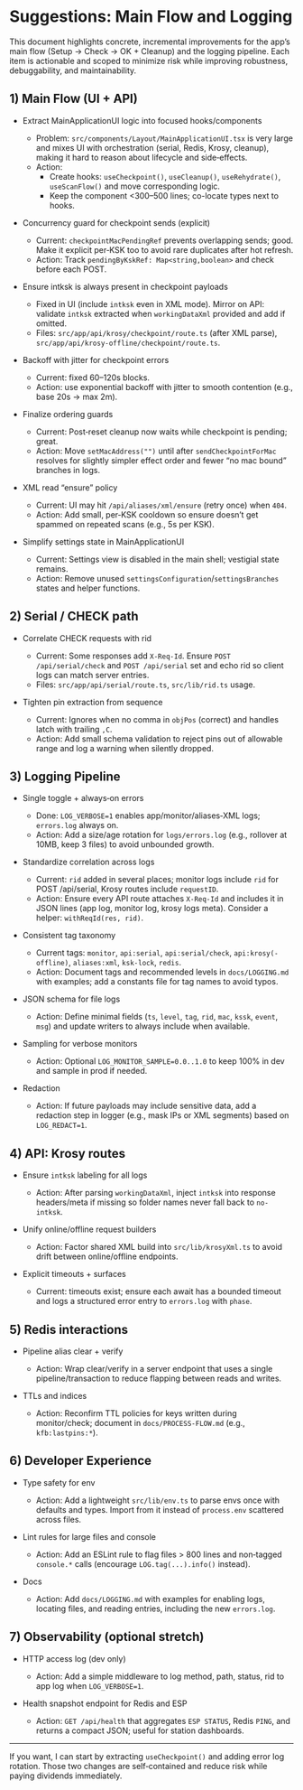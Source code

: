 # Suggestions: Main Flow and Logging

This document highlights concrete, incremental improvements for the app’s main flow (Setup → Check → OK + Cleanup) and the logging pipeline. Each item is actionable and scoped to minimize risk while improving robustness, debuggability, and maintainability.

## 1) Main Flow (UI + API)

- Extract MainApplicationUI logic into focused hooks/components
  - Problem: `src/components/Layout/MainApplicationUI.tsx` is very large and mixes UI with orchestration (serial, Redis, Krosy, cleanup), making it hard to reason about lifecycle and side‑effects.
  - Action:
    - Create hooks: `useCheckpoint()`, `useCleanup()`, `useRehydrate()`, `useScanFlow()` and move corresponding logic.
    - Keep the component <300–500 lines; co-locate types next to hooks.

- Concurrency guard for checkpoint sends (explicit)
  - Current: `checkpointMacPendingRef` prevents overlapping sends; good. Make it explicit per‑KSK too to avoid rare duplicates after hot refresh.
  - Action: Track `pendingByKskRef: Map<string,boolean>` and check before each POST.

- Ensure intksk is always present in checkpoint payloads
  - Fixed in UI (include `intksk` even in XML mode). Mirror on API: validate `intksk` extracted when `workingDataXml` provided and add if omitted.
  - Files: `src/app/api/krosy/checkpoint/route.ts` (after XML parse), `src/app/api/krosy-offline/checkpoint/route.ts`.

- Backoff with jitter for checkpoint errors
  - Current: fixed 60–120s blocks.
  - Action: use exponential backoff with jitter to smooth contention (e.g., base 20s → max 2m).

- Finalize ordering guards
  - Current: Post‑reset cleanup now waits while checkpoint is pending; great.
  - Action: Move `setMacAddress("")` until after `sendCheckpointForMac` resolves for slightly simpler effect order and fewer “no mac bound” branches in logs.

- XML read “ensure” policy
  - Current: UI may hit `/api/aliases/xml/ensure` (retry once) when `404`.
  - Action: Add small, per‑KSK cooldown so ensure doesn’t get spammed on repeated scans (e.g., 5s per KSK).

- Simplify settings state in MainApplicationUI
  - Current: Settings view is disabled in the main shell; vestigial state remains.
  - Action: Remove unused `settingsConfiguration`/`settingsBranches` states and helper functions.

## 2) Serial / CHECK path

- Correlate CHECK requests with rid
  - Current: Some responses add `X-Req-Id`. Ensure `POST /api/serial/check` and `POST /api/serial` set and echo rid so client logs can match server entries.
  - Files: `src/app/api/serial/route.ts`, `src/lib/rid.ts` usage.

- Tighten pin extraction from sequence
  - Current: Ignores when no comma in `objPos` (correct) and handles latch with trailing `,C`.
  - Action: Add small schema validation to reject pins out of allowable range and log a warning when silently dropped.

## 3) Logging Pipeline

- Single toggle + always‑on errors
  - Done: `LOG_VERBOSE=1` enables app/monitor/aliases‑XML logs; `errors.log` always on.
  - Action: Add a size/age rotation for `logs/errors.log` (e.g., rollover at 10MB, keep 3 files) to avoid unbounded growth.

- Standardize correlation across logs
  - Current: `rid` added in several places; monitor logs include `rid` for POST /api/serial, Krosy routes include `requestID`.
  - Action: Ensure every API route attaches `X-Req-Id` and includes it in JSON lines (app log, monitor log, krosy logs meta). Consider a helper: `withReqId(res, rid)`.

- Consistent tag taxonomy
  - Current tags: `monitor`, `api:serial`, `api:serial/check`, `api:krosy(-offline)`, `aliases:xml`, `ksk-lock`, `redis`.
  - Action: Document tags and recommended levels in `docs/LOGGING.md` with examples; add a constants file for tag names to avoid typos.

- JSON schema for file logs
  - Action: Define minimal fields (`ts`, `level`, `tag`, `rid`, `mac`, `kssk`, `event`, `msg`) and update writers to always include when available.

- Sampling for verbose monitors
  - Action: Optional `LOG_MONITOR_SAMPLE=0.0..1.0` to keep 100% in dev and sample in prod if needed.

- Redaction
  - Action: If future payloads may include sensitive data, add a redaction step in logger (e.g., mask IPs or XML segments) based on `LOG_REDACT=1`.

## 4) API: Krosy routes

- Ensure `intksk` labeling for all logs
  - Action: After parsing `workingDataXml`, inject `intksk` into response headers/meta if missing so folder names never fall back to `no-intksk`.

- Unify online/offline request builders
  - Action: Factor shared XML build into `src/lib/krosyXml.ts` to avoid drift between online/offline endpoints.

- Explicit timeouts + surfaces
  - Current: timeouts exist; ensure each await has a bounded timeout and logs a structured error entry to `errors.log` with `phase`.

## 5) Redis interactions

- Pipeline alias clear + verify
  - Action: Wrap clear/verify in a server endpoint that uses a single pipeline/transaction to reduce flapping between reads and writes.

- TTLs and indices
  - Action: Reconfirm TTL policies for keys written during monitor/check; document in `docs/PROCESS-FLOW.md` (e.g., `kfb:lastpins:*`).

## 6) Developer Experience

- Type safety for env
  - Action: Add a lightweight `src/lib/env.ts` to parse envs once with defaults and types. Import from it instead of `process.env` scattered across files.

- Lint rules for large files and console
  - Action: Add an ESLint rule to flag files > 800 lines and non‑tagged `console.*` calls (encourage `LOG.tag(...).info()` instead).

- Docs
  - Action: Add `docs/LOGGING.md` with examples for enabling logs, locating files, and reading entries, including the new `errors.log`.

## 7) Observability (optional stretch)

- HTTP access log (dev only)
  - Action: Add a simple middleware to log method, path, status, rid to app log when `LOG_VERBOSE=1`.

- Health snapshot endpoint for Redis and ESP
  - Action: `GET /api/health` that aggregates `ESP STATUS`, Redis `PING`, and returns a compact JSON; useful for station dashboards.

---

If you want, I can start by extracting `useCheckpoint()` and adding error log rotation. Those two changes are self‑contained and reduce risk while paying dividends immediately.

